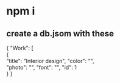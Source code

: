   # npm i 
    
## create a db.jsom with these    
      
{ 
  "Work": [   
    {    
      "title": "Interior design", 
      "color": "",  
      "photo": "",
      "font": "", 
      "id": 1  
       } 
}  
 
